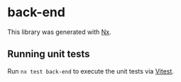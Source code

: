 # back-end

This library was generated with [Nx](https://nx.dev).

## Running unit tests

Run `nx test back-end` to execute the unit tests via [Vitest](https://vitest.dev/).
